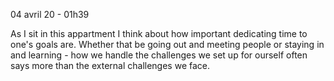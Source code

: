 04 avril 20 - 01h39

As I sit in this appartment I think about how important dedicating time to one's goals are. Whether that be going out and meeting people or staying in and learning - how we handle the challenges we set up for ourself often says more than the external challenges we face.
